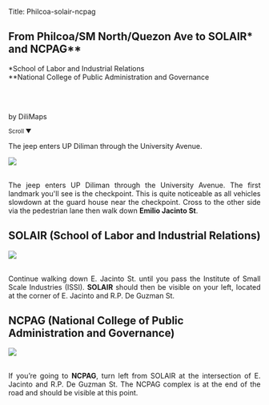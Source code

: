 Title: Philcoa-solair-ncpag

<section id='cover' class='cover active'>
  <h1>From Philcoa/SM North/Quezon Ave to SOLAIR* and NCPAG**</h1>
  <p>*School of Labor and Industrial Relations
    <br>**National College of Public Administration and Governance</p>
  <br><br>
  <p>by DiliMaps</p>
    <small class='scroll'>Scroll ▼</small>
  </section>

<section id='philcoa'>
<p align='justify'>The jeep enters UP Diliman through the University Avenue.
</p>
</section>

<section id='checkpoint'>
<img src='https://lh5.googleusercontent.com/sMFt20bUa525jdRRFqegGWrHP-A4iiqN7wZCUrEv_Edn8tX7nf0VN4-dhMJww8Vi9VMnnEI764dF3HveU6Nq27hIrAt-W327uv3hsNWzkZudF9B4FnS2-Gus'>
<br><br>
<p align='justify'>
The jeep enters UP Diliman through the University Avenue. The first landmark you'll see is the checkpoint. This is quite noticeable as all vehicles slowdown at the guard house near the checkpoint.
  Cross to the other side via the pedestrian lane then walk down <b>Emilio Jacinto St</b>.</p>
</p>
</section>

<section id='solair'>
  <h1>SOLAIR (School of Labor and Industrial Relations)</h1>
  <img src='https://lh4.googleusercontent.com/iEnctAascONqAUimJdcIDSHdf870nR5BsVkUJ-tQ9vK8GJcRNW9gT20wDsNHrgE56g7GZ3vlyPcsLClZdnwAkD97QvgnQVUOXiiuG9K7zlmfqwrFa0xXct-I'>
  <br><br>
  <p align='justify'>Continue walking down E. Jacinto St. until you pass the Institute of Small Scale Industries (ISSI).
    <b>SOLAIR</b> should then be visible on your left, located at the corner of E. Jacinto and R.P. De Guzman St.</p>
</section>

<section id='ncpag'>
  <h1>NCPAG (National College of Public Administration and Governance)</h1>
  <img src='https://lh5.googleusercontent.com/MR-SUbfXTFvNlf6VpJrDDA7xmlQyVS2SHSLVb0oFKtE2AYAAnXvlsVgR5GI-GObwFI5qGgXILabhJ_1oyLsGwpuM_PdrgUou7MsmCNlA5KJBTuOfYRMTLVGU'>
  <br><br>
  <p align='justify'>If you’re going to <b>NCPAG</b>, turn left from SOLAIR at the intersection of E. Jacinto and R.P. De Guzman St. The NCPAG complex is at the end of the road and should be visible at this point.</p>
</section>
